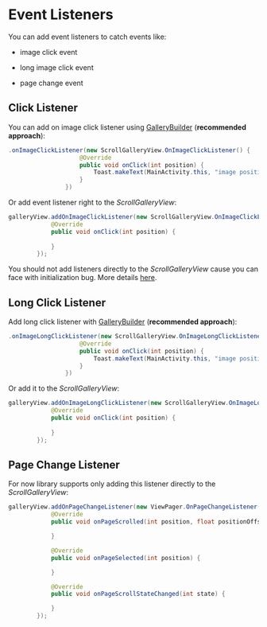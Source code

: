 # Event Listeners

You can add event listeners to catch events like:

- image click event

- long image click event

- page change event

  

## Click Listener

You can add on image click listener using [GalleryBuilder](https://github.com/VEINHORN/ScrollGalleryView/blob/dev/library/src/main/java/com/veinhorn/scrollgalleryview/builder/GalleryBuilder.java) (**recommended approach**):

```java
.onImageClickListener(new ScrollGalleryView.OnImageClickListener() {
                    @Override
                    public void onClick(int position) {
                        Toast.makeText(MainActivity.this, "image position = " + position, Toast.LENGTH_SHORT).show();
                    }
                })
```

Or add event listener right to the *ScrollGalleryView*:

```java
galleryView.addOnImageClickListener(new ScrollGalleryView.OnImageClickListener() {
            @Override
            public void onClick(int position) {
                
            }
        });
```

You should not add listeners directly to the *ScrollGalleryView* cause you can face with initialization bug. More details [here](https://github.com/VEINHORN/ScrollGalleryView/issues/44#issuecomment-362689217).

## Long Click Listener

Add long click listener with [GalleryBuilder](https://github.com/VEINHORN/ScrollGalleryView/blob/dev/library/src/main/java/com/veinhorn/scrollgalleryview/builder/GalleryBuilder.java) (**recommended approach**):

```java
.onImageLongClickListener(new ScrollGalleryView.OnImageLongClickListener() {
                    @Override
                    public void onClick(int position) {
                        Toast.makeText(MainActivity.this, "image position = " + position, Toast.LENGTH_SHORT).show();
                    }
                })
```

Or add it to the *ScrollGalleryView*:

```java
galleryView.addOnImageLongClickListener(new ScrollGalleryView.OnImageLongClickListener() {
            @Override
            public void onClick(int position) {
                
            }
        });
```

## Page Change Listener

For now library supports only adding this listener directly to the *ScrollGalleryView*:

```java
galleryView.addOnPageChangeListener(new ViewPager.OnPageChangeListener() {
            @Override
            public void onPageScrolled(int position, float positionOffset, int positionOffsetPixels) {

            }

            @Override
            public void onPageSelected(int position) {

            }

            @Override
            public void onPageScrollStateChanged(int state) {

            }
        });
```

